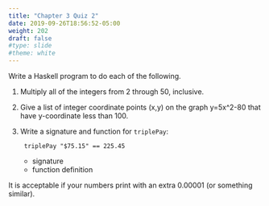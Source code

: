 ```yaml
---
title: "Chapter 3 Quiz 2"
date: 2019-09-26T18:56:52-05:00
weight: 202
draft: false
#type: slide
#theme: white
---
```


Write a Haskell program to do each of the following.

1. Multiply all of the integers from 2 through 50, inclusive.
2. Give a list of integer coordinate points (x,y) on the graph
   y=5x^2-80 that have y-coordinate less than 100.
3. Write a signature and function for `triplePay`:

        triplePay "$75.15" == 225.45

    * signature
    * function definition

It is acceptable if your numbers print with an extra 0.00001 (or
something similar). 
